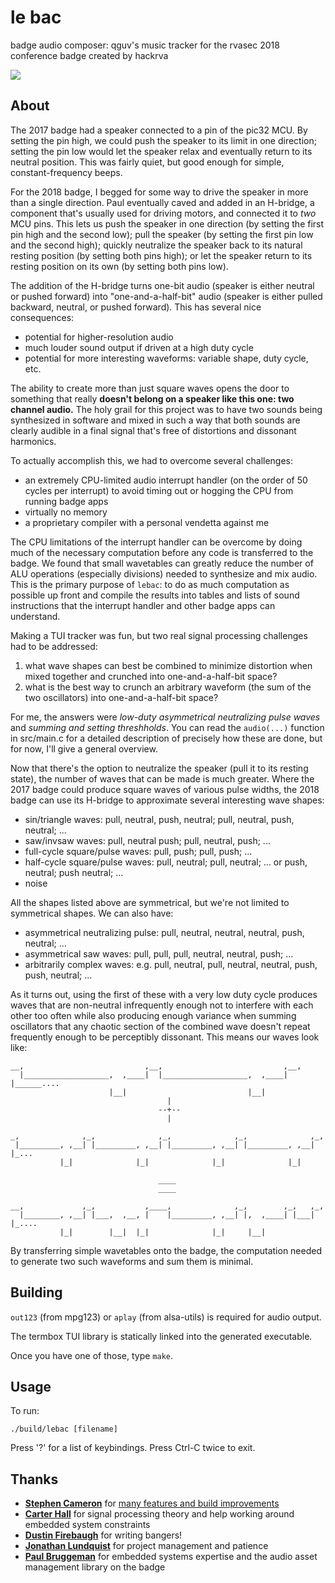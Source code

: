 # le bac

badge audio composer: qguv's music tracker for the rvasec 2018 conference badge created by hackrva

<a href="https://ptpb.pw/AD9nwXbGVuOGHGk0mJkGuLfvmBNN.gif"><img src="https://ptpb.pw/AD9nwXbGVuOGHGk0mJkGuLfvmBNN.gif"></a>

## About

The 2017 badge had a speaker connected to a pin of the pic32 MCU. By setting the pin high, we could push the speaker to its limit in one direction; setting the pin low would let the speaker relax and eventually return to its neutral position. This was fairly quiet, but good enough for simple, constant-frequency beeps.

For the 2018 badge, I begged for some way to drive the speaker in more than a single direction. Paul eventually caved and added in an H-bridge, a component that's usually used for driving motors, and connected it to _two_ MCU pins. This lets us push the speaker in one direction (by setting the first pin high and the second low); pull the speaker (by setting the first pin low and the second high); quickly neutralize the speaker back to its natural resting position (by setting both pins high); or let the speaker return to its resting position on its own (by setting both pins low).

The addition of the H-bridge turns one-bit audio (speaker is either neutral or pushed forward) into "one-and-a-half-bit" audio (speaker is either pulled backward, neutral, or pushed forward). This has several nice consequences:

  - potential for higher-resolution audio
  - much louder sound output if driven at a high duty cycle
  - potential for more interesting waveforms: variable shape, duty cycle, etc.

The ability to create more than just square waves opens the door to something that really **doesn't belong on a speaker like this one: two channel audio.** The holy grail for this project was to have two sounds being synthesized in software and mixed in such a way that both sounds are clearly audible in a final signal that's free of distortions and dissonant harmonics.

To actually accomplish this, we had to overcome several challenges:

  - an extremely CPU-limited audio interrupt handler (on the order of 50 cycles per interrupt) to avoid timing out or hogging the CPU from running badge apps
  - virtually no memory
  - a proprietary compiler with a personal vendetta against me

The CPU limitations of the interrupt handler can be overcome by doing much of the necessary computation before any code is transferred to the badge. We found that small wavetables can greatly reduce the number of ALU operations (especially divisions) needed to synthesize and mix audio. This is the primary purpose of `lebac`: to do as much computation as possible up front and compile the results into tables and lists of sound instructions that the interrupt handler and other badge apps can understand.

Making a TUI tracker was fun, but two real signal processing challenges had to be addressed:

  1. what wave shapes can best be combined to minimize distortion when mixed together and crunched into one-and-a-half-bit space?
  2. what is the best way to crunch an arbitrary waveform (the sum of the two oscillators) into one-and-a-half-bit space?

For me, the answers were _low-duty asymmetrical neutralizing pulse waves_ and _summing and setting threshholds_. You can read the `audio(...)` function in src/main.c for a detailed description of precisely how these are done, but for now, I'll give a general overview.

Now that there's the option to neutralize the speaker (pull it to its resting state), the number of waves that can be made is much greater. Where the 2017 badge could produce square waves of various pulse widths, the 2018 badge can use its H-bridge to approximate several interesting wave shapes:

  - sin/triangle waves: pull, neutral, push, neutral; pull, neutral, push, neutral; ...
  - saw/invsaw waves: pull, neutral push; pull, neutral, push; ...
  - full-cycle square/pulse waves: pull, push; pull, push; ...
  - half-cycle square/pulse waves: pull, neutral; pull, neutral; ... or push, neutral; push neutral; ...
  - noise

All the shapes listed above are symmetrical, but we're not limited to symmetrical shapes. We can also have:

  - asymmetrical neutralizing pulse: pull, neutral, neutral, neutral, push, neutral; ...
  - asymmetrical saw waves: pull, pull, pull, neutral, neutral, push; ...
  - arbitrarily complex waves: e.g. pull, neutral, pull, neutral, neutral, push, push, neutral; ...

As it turns out, using the first of these with a very low duty cycle produces waves that are non-neutral infrequently enough not to interfere with each other too often while also producing enough variance when summing oscillators that any chaotic section of the combined wave doesn't repeat frequently enough to be perceptibly dissonant. This means our waves look like:

```
__,                           ,__,                           ,__,
  |___________________,  ,____|  |___________________,  ,____|  |______....
                      |__|                           |__|
                                   |
                                 --+--
                                   |

_,              ,_,              ,_,              ,_,              ,_,
 |_________, ,__| |_________, ,__| |_________, ,__| |_________, ,__| |_...
           |_|              |_|              |_|              |_|

                                 ____
                                 ____

__,             ,_,           ,____,              ,_,        ,_,   ,_,
  |________, ,__| |___,  ,__, |    |_________, ,__| |,  ,____| |___| |_....
           |_|        |__|  |_|              |_|     |__|

```

By transferring simple wavetables onto the badge, the computation needed to generate two such waveforms and sum them is minimal.

## Building

`out123` (from mpg123) or `aplay` (from alsa-utils) is required for audio output.

The termbox TUI library is statically linked into the generated executable.

Once you have one of those, type `make`.

## Usage

To run:

```
./build/lebac [filename]
```

Press '?' for a list of keybindings. Press Ctrl-C twice to exit.

## Thanks

- [**Stephen Cameron**](https://github.com/smcameron) for [many features and build improvements](https://github.com/qguv/lebac/commits?author=smcameron)
- [**Carter Hall**](https://github.com/cahruhr) for signal processing theory and help working around embedded system constraints
- [**Dustin Firebaugh**](https://github.com/dfirebaugh) for writing bangers!
- [**Jonathan Lundquist**](https://github.com/jonathan46000) for project management and patience
- [**Paul Bruggeman**](https://github.com/paulbruggeman) for embedded systems expertise and the audio asset management library on the badge
